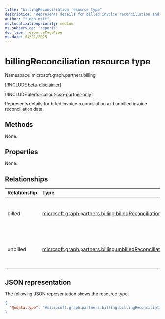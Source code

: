 ```yaml
---
title: "billingReconciliation resource type"
description: "Represents details for billed invoice reconciliation and unbilled invoice reconciliation data."
author: "tingh-msft"
ms.localizationpriority: medium
ms.subservice: "reports"
doc_type: resourcePageType
ms.date: 03/21/2025
---
```


# billingReconciliation resource type

Namespace: microsoft.graph.partners.billing

[!INCLUDE [beta-disclaimer](../../includes/beta-disclaimer.md)]

[!INCLUDE [alerts-callout-csp-partner-only](../includes/alerts-callout-csp-partner-only.md)]

Represents details for billed invoice reconciliation and unbilled invoice reconciliation data.

## Methods

None.

## Properties

None.

## Relationships

|Relationship|Type|Description|
|:---|:---|:---|
|billed|[microsoft.graph.partners.billing.billedReconciliation](../resources/partners-billing-billedreconciliation.md)|Represents details for billed invoice reconciliation data.|
|unbilled|[microsoft.graph.partners.billing.unbilledReconciliation](../resources/partners-billing-unbilledreconciliation.md)|Represents details for unbilled invoice reconciliation data.|

## JSON representation

The following JSON representation shows the resource type.

<!-- {
  "blockType": "resource",
  "keyProperty": "id",
  "@odata.type": "microsoft.graph.partners.billing.billingReconciliation",
  "baseType": "microsoft.graph.entity",
  "openType": false
}
-->
``` json
{
  "@odata.type": "#microsoft.graph.partners.billing.billingReconciliation"
}
```
